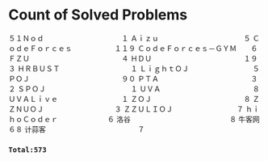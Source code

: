 # Count of Solved Problems  
５１Ｎｏｄ　　　　　　　　　　　１
Ａｉｚｕ　　　　　　　　　　　　５
ＣｏｄｅＦｏｒｃｅｓ　　　　　　１１９
ＣｏｄｅＦｏｒｃｅｓ－ＧＹＭ　　６
ＦＺＵ　　　　　　　　　　　　　４
ＨＤＵ　　　　　　　　　　　　　１９３
ＨＲＢＵＳＴ　　　　　　　　　　１
ＬｉｇｈｔＯＪ　　　　　　　　　５
ＰＯＪ　　　　　　　　　　　　　９０
ＰＴＡ　　　　　　　　　　　　　３２
ＳＰＯＪ　　　　　　　　　　　　１
ＵＶＡ　　　　　　　　　　　　　８
ＵＶＡＬｉｖｅ　　　　　　　　　１
ＺＯＪ　　　　　　　　　　　　　８
ＺＺＮＵＯＪ　　　　　　　　　　３
ＺＺＵＬＩＯＪ　　　　　　　　　７
ｈｉｈｏＣｏｄｅｒ　　　　　　　６
洛谷　　　　　　　　　　　　　　８
牛客网　　　　　　　　　　　　　６８
计蒜客　　　　　　　　　　　　　７
### `Total:573`
